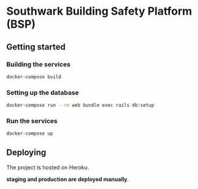 # Southwark Building Safety Platform (BSP)

## Getting started

### Building the services

```sh
docker-compose build
```

### Setting up the database

```sh
docker-compose run --rm web bundle exec rails db:setup
```

### Run the services

```sh
docker-compose up
```

## Deploying

The project is hosted on Heroku.

**staging and production are deployed manually**.
